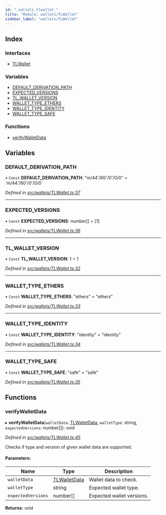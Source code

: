 ```yaml
---
id: "_wallets_tlwallet_"
title: "Module: wallets/TLWallet"
sidebar_label: "wallets/TLWallet"
---
```


## Index

### Interfaces

* [TLWallet](../interfaces/_wallets_tlwallet_.tlwallet.md)

### Variables

* [DEFAULT\_DERIVATION\_PATH](_wallets_tlwallet_.md#default_derivation_path)
* [EXPECTED\_VERSIONS](_wallets_tlwallet_.md#expected_versions)
* [TL\_WALLET\_VERSION](_wallets_tlwallet_.md#tl_wallet_version)
* [WALLET\_TYPE\_ETHERS](_wallets_tlwallet_.md#wallet_type_ethers)
* [WALLET\_TYPE\_IDENTITY](_wallets_tlwallet_.md#wallet_type_identity)
* [WALLET\_TYPE\_SAFE](_wallets_tlwallet_.md#wallet_type_safe)

### Functions

* [verifyWalletData](_wallets_tlwallet_.md#verifywalletdata)

## Variables

### DEFAULT\_DERIVATION\_PATH

• `Const` **DEFAULT\_DERIVATION\_PATH**: &#34;m/44'/60'/0'/0/0&#34; = \`m/44'/60'/0'/0/0\`

*Defined in [src/wallets/TLWallet.ts:37](https://github.com/trustlines-protocol/clientlib/blob/f60ef2b/src/wallets/TLWallet.ts#L37)*

___

### EXPECTED\_VERSIONS

• `Const` **EXPECTED\_VERSIONS**: number[] = [1]

*Defined in [src/wallets/TLWallet.ts:36](https://github.com/trustlines-protocol/clientlib/blob/f60ef2b/src/wallets/TLWallet.ts#L36)*

___

### TL\_WALLET\_VERSION

• `Const` **TL\_WALLET\_VERSION**: 1 = 1

*Defined in [src/wallets/TLWallet.ts:32](https://github.com/trustlines-protocol/clientlib/blob/f60ef2b/src/wallets/TLWallet.ts#L32)*

___

### WALLET\_TYPE\_ETHERS

• `Const` **WALLET\_TYPE\_ETHERS**: &#34;ethers&#34; = "ethers"

*Defined in [src/wallets/TLWallet.ts:33](https://github.com/trustlines-protocol/clientlib/blob/f60ef2b/src/wallets/TLWallet.ts#L33)*

___

### WALLET\_TYPE\_IDENTITY

• `Const` **WALLET\_TYPE\_IDENTITY**: &#34;identity&#34; = "identity"

*Defined in [src/wallets/TLWallet.ts:34](https://github.com/trustlines-protocol/clientlib/blob/f60ef2b/src/wallets/TLWallet.ts#L34)*

___

### WALLET\_TYPE\_SAFE

• `Const` **WALLET\_TYPE\_SAFE**: &#34;safe&#34; = "safe"

*Defined in [src/wallets/TLWallet.ts:35](https://github.com/trustlines-protocol/clientlib/blob/f60ef2b/src/wallets/TLWallet.ts#L35)*

## Functions

### verifyWalletData

▸ **verifyWalletData**(`walletData`: [TLWalletData](../interfaces/_typings_.tlwalletdata.md), `walletType`: string, `expectedVersions`: number[]): void

*Defined in [src/wallets/TLWallet.ts:45](https://github.com/trustlines-protocol/clientlib/blob/f60ef2b/src/wallets/TLWallet.ts#L45)*

Checks if type and version of given wallet data are supported.

#### Parameters:

Name | Type | Description |
------ | ------ | ------ |
`walletData` | [TLWalletData](../interfaces/_typings_.tlwalletdata.md) | Wallet data to check. |
`walletType` | string | Expected wallet type. |
`expectedVersions` | number[] | Expected wallet versions.  |

**Returns:** void
